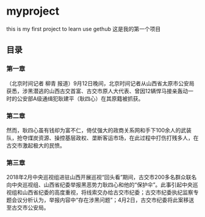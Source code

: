 # myproject
this is my first project to learn use gethub 这是我的第一个项目

## 目录
### 第一章
（北京时间记者 柳青 报道）9月12日晚间，北京时间记者从山西省太原市公安局获悉，涉黑潜逃的山西古交首富、古交市原人大代表、曾因12辆悍马接亲轰动一时的公安部A级通缉犯耿建平（耿四心）在其原籍被抓获。
### 第二章
然而，耿四心虽有钱却为富不仁，倚仗强大的政商关系网和手下100余人的武装队，抢夺煤炭资源、操控基层政权、垄断客运市场，在此过程中打伤打残多人，在古交市激起极大的民愤。
### 第三章
2018年2月中央巡视组进驻山西开展巡视“回头看”期间，古交市200多名群众联名向中央巡视组、山西省纪委举报黑恶势力耿四心和他的“保护伞”。此事引起中央巡视组和山西省纪委的高度重视，将线索交办给古交市纪委；古交市纪委执纪监察专题会议分析认为，举报内容中“存在涉黑问题”；4月2日，古交市纪委将此案移送至古交市公安局。


